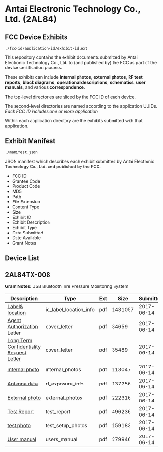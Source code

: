 # Antai Electronic Technology Co., Ltd. (2AL84)
## FCC Device Exhibits

```
./fcc-id/application-id/exhibit-id.ext
```

This repository contains the exhibit documents submitted by Antai Electronic Technology Co., Ltd. to (and published by) the FCC as part of the device certification process.

These exhibits can include **internal photos**, **external photos**, **RF test reports**, **block diagrams**, **operational descriptions**, **schematics**, **user manuals**, and various **correspondence**.

The top-level directories are sliced by the FCC ID of each device.

The second-level directories are named according to the application UUIDs. *Each FCC ID includes one or more application.*

Within each application directory are the exhibits submitted with that application. 

## Exhibit Manifest

```
./manifest.json
```

JSON manifest which describes each exhibit submitted by Antai Electronic Technology Co., Ltd. and published by the FCC.

- FCC ID
- Grantee Code
- Product Code
- MD5
- Path
- File Extension
- Content Type
- Size
- Exhibit ID
- Exhibit Description
- Exhibit Type
- Date Submitted
- Date Available
- Grant Notes

## Device List
## 2AL84TX-008
**Grant Notes:** USB Bluetooth Tire Pressure Monitoring System

| Description | Type | Ext | Size | Submitted | Available |
| ----------- | ---- | --- | ---- | --------- | --------- |
| [Label& location](2AL84TX-008/e5b234f1c83ac8b9f5731e3aa1e02318/3425842.pdf) | id_label_location_info | pdf | 1431057 | 2017-06-14 | 2017-06-14 |
| [Agent Authorization Letter](2AL84TX-008/e5b234f1c83ac8b9f5731e3aa1e02318/3425832.pdf) | cover_letter | pdf | 34659 | 2017-06-14 | 2017-06-14 |
| [Long Term Confidentiality Request Letter](2AL84TX-008/e5b234f1c83ac8b9f5731e3aa1e02318/3425838.pdf) | cover_letter | pdf | 35489 | 2017-06-14 | 2017-06-14 |
| [internal photo](2AL84TX-008/e5b234f1c83ac8b9f5731e3aa1e02318/3425841.pdf) | internal_photos | pdf | 113047 | 2017-06-14 | 2017-06-14 |
| [Antenna data](2AL84TX-008/e5b234f1c83ac8b9f5731e3aa1e02318/3425839.pdf) | rf_exposure_info | pdf | 137256 | 2017-06-14 | 2017-06-14 |
| [External photo](2AL84TX-008/e5b234f1c83ac8b9f5731e3aa1e02318/3425840.pdf) | external_photos | pdf | 222316 | 2017-06-14 | 2017-06-14 |
| [Test Report](2AL84TX-008/e5b234f1c83ac8b9f5731e3aa1e02318/3425837.pdf) | test_report | pdf | 496236 | 2017-06-14 | 2017-06-14 |
| [test photo](2AL84TX-008/e5b234f1c83ac8b9f5731e3aa1e02318/3425844.pdf) | test_setup_photos | pdf | 159183 | 2017-06-14 | 2017-06-14 |
| [User manual](2AL84TX-008/e5b234f1c83ac8b9f5731e3aa1e02318/3425845.pdf) | users_manual | pdf | 279946 | 2017-06-14 | 2017-06-14 |

